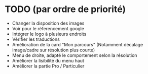 # TODO (par ordre de priorité)

* Changer la disposition des images
* Voir pour le réferencement google
* Intégrer le logo à plusieurs endroits
* Vérifier les traductions
* Amélioration de la card "Mon parcours" (Notamment décalage image/cadre sur résolution plus courte)
* Menu de droite, adapté le comportement selon la résolution
* Améliorer la lisibilité du menu haut
* Améliorer la partie Pro / Particulier